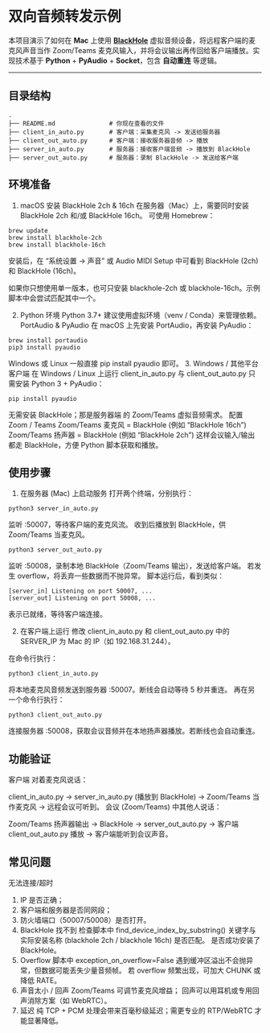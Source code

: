 # 双向音频转发示例

本项目演示了如何在 **Mac** 上使用 [**BlackHole**](https://github.com/ExistentialAudio/BlackHole) 虚拟音频设备，将远程客户端的麦克风声音当作 Zoom/Teams 麦克风输入，并将会议输出再传回给客户端播放。实现技术基于 **Python** + **PyAudio** + **Socket**，包含 **自动重连** 等逻辑。

---

## 目录结构

```plaintext
.
├── README.md               # 你现在查看的文件
├── client_in_auto.py       # 客户端：采集麦克风 -> 发送给服务器
├── client_out_auto.py      # 客户端：接收服务器音频 -> 播放
├── server_in_auto.py       # 服务器：接收客户端音频 -> 播放到 BlackHole
├── server_out_auto.py      # 服务器：录制 BlackHole -> 发送给客户端
```
## 环境准备

1. macOS 安装 BlackHole 2ch & 16ch
在服务器（Mac）上，需要同时安装 BlackHole 2ch 和/或 BlackHole 16ch。 可使用 Homebrew：

~~~
brew update
brew install blackhole-2ch
brew install blackhole-16ch
~~~

安装后，在 “系统设置 -> 声音” 或 Audio MIDI Setup 中可看到 BlackHole (2ch) 和 BlackHole (16ch)。

如果你只想使用单一版本，也可只安装 blackhole-2ch 或 blackhole-16ch。示例脚本中会尝试匹配其中一个。

2. Python 环境
Python 3.7+
建议使用虚拟环境（venv / Conda）来管理依赖。
PortAudio & PyAudio
在 macOS 上先安装 PortAudio，再安装 PyAudio：
~~~
brew install portaudio
pip3 install pyaudio
~~~
Windows 或 Linux 一般直接 pip install pyaudio 即可。
3. Windows / 其他平台客户端
在 Windows / Linux 上运行 client_in_auto.py 与 client_out_auto.py 只需安装 Python 3 + PyAudio：
```
pip install pyaudio
```
无需安装 BlackHole；那是服务器端 的 Zoom/Teams 虚拟音频需求。
配置 Zoom / Teams
Zoom/Teams 麦克风 = BlackHole (例如 “BlackHole 16ch”)
Zoom/Teams 扬声器 = BlackHole (例如 “BlackHole 2ch”)
这样会议输入/输出都走 BlackHole，方便 Python 脚本获取和播放。

## 使用步骤
1. 在服务器 (Mac) 上启动服务
打开两个终端，分别执行：

```
python3 server_in_auto.py
```
监听 :50007，等待客户端的麦克风流。
收到后播放到 BlackHole，供 Zoom/Teams 当麦克风。

```
python3 server_out_auto.py
```
监听 :50008，录制本地 BlackHole（Zoom/Teams 输出），发送给客户端。
若发生 overflow，将丢弃一些数据而不抛异常。
脚本运行后，看到类似：

```
[server_in] Listening on port 50007, ...
[server_out] Listening on port 50008, ...
```
表示已就绪，等待客户端连接。

2. 在客户端上运行
修改 client_in_auto.py 和 client_out_auto.py 中的 SERVER_IP 为 Mac 的 IP（如 192.168.31.244）。

在命令行执行：

```
python3 client_in_auto.py
```
将本地麦克风音频发送到服务器 :50007。断线会自动等待 5 秒并重连。
再在另一个命令行执行：

```
python3 client_out_auto.py
```
连接服务器 :50008，获取会议音频并在本地扬声器播放。若断线也会自动重连。

## 功能验证
客户端 对着麦克风说话：

client_in_auto.py -> server_in_auto.py (播放到 BlackHole) -> Zoom/Teams 当作麦克风 → 远程会议可听到。
会议 (Zoom/Teams) 中其他人说话：

Zoom/Teams 扬声器输出 -> BlackHole -> server_out_auto.py -> 客户端 client_out_auto.py 播放 → 客户端能听到会议声音。
## 常见问题
无法连接/超时
1. IP 是否正确； 
2. 客户端和服务器是否同网段；
3. 防火墙端口（50007/50008）是否打开。
4. BlackHole 找不到
检查脚本中 find_device_index_by_substring() 关键字与实际安装名称 (blackhole 2ch / blackhole 16ch) 是否匹配。
是否成功安装了 BlackHole。
5. Overflow
脚本中 exception_on_overflow=False 遇到缓冲区溢出不会抛异常，但数据可能丢失少量音频帧。
若 overflow 频繁出现，可加大 CHUNK 或降低 RATE。
6. 声音太小 / 回声
Zoom/Teams 可调节麦克风增益；
回声可以用耳机或专用回声消除方案（如 WebRTC）。
7. 延迟
纯 TCP + PCM 处理会带来百毫秒级延迟；需更专业的 RTP/WebRTC 才能显著降低。
